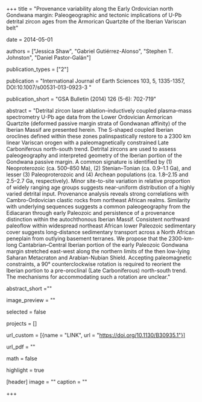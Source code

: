 +++ 
title = "Provenance variability along the Early Ordovician north Gondwana margin: Paleogeographic and tectonic implications of U-Pb detrital zircon ages from the Armorican Quartzite of the Iberian Variscan belt"

date = 2014-05-01

authors = ["Jessica Shaw", "Gabriel Gutiérrez-Alonso", "Stephen T. Johnston", "Daniel Pastor-Galán"]

publication_types = ["2"]

publication = "International Journal of Earth Sciences 103, 5, 1335-1357, DOI:10.1007/s00531-013-0923-3 "

publication_short = "GSA Bulletin (2014) 126 (5-6): 702-719"

abstract = "Detrital zircon laser ablation–inductively coupled plasma–mass spectrometry U-Pb age data from the Lower Ordovician Armorican Quartzite (deformed passive margin strata of Gondwanan affinity) of the Iberian Massif are presented herein. The S-shaped coupled Iberian oroclines defined within these zones palinspastically restore to a 2300 km linear Variscan orogen with a paleomagnetically constrained Late Carboniferous north-south trend. Detrital zircons are used to assess paleogeography and interpreted geometry of the Iberian portion of the Gondwana passive margin. A common signature is identified by (1) Neoproterozoic (ca. 500–850 Ma), (2) Stenian–Tonian (ca. 0.9–1.1 Ga), and lesser (3) Paleoproterozoic and (4) Archean populations (ca. 1.8–2.15 and 2.5–2.7 Ga, respectively). Minor site-to-site variation in relative proportion of widely ranging age groups suggests near-uniform distribution of a highly varied detrital input. Provenance analysis reveals strong correlations with Cambro-Ordovician clastic rocks from northeast African realms. Similarity with underlying sequences suggests a common paleogeography from the Ediacaran through early Paleozoic and persistence of a provenance distinction within the autochthonous Iberian Massif. Consistent northward paleoflow within widespread northeast African lower Paleozoic sedimentary cover suggests long-distance sedimentary transport across a North African peneplain from outlying basement terranes. We propose that the 2300-km-long Cantabrian–Central Iberian portion of the early Paleozoic Gondwana margin stretched east-west along the northern limits of the then low-lying Saharan Metacraton and Arabian-Nubian Shield. Accepting paleomagnetic constraints, a 90° counterclockwise rotation is required to reorient the Iberian portion to a pre-oroclinal (Late Carboniferous) north-south trend. The mechanisms for accommodating such a rotation are unclear."

abstract_short =""

image_preview = ""

selected = false

projects = []

url_custom = [{name = "LINK", url = "https://doi.org/10.1130/B30935.1"}]

url_pdf = ""

math = false

highlight = true

[header]
image = ""
caption = ""

+++
